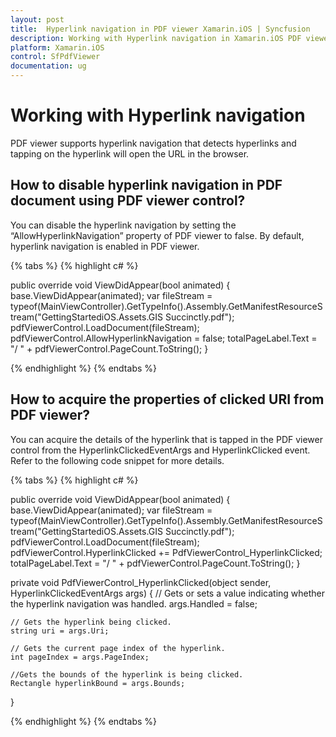 ```yaml
---
layout: post
title:  Hyperlink navigation in PDF viewer Xamarin.iOS | Syncfusion
description: Working with Hyperlink navigation in Xamarin.iOS PDF viewer
platform: Xamarin.iOS
control: SfPdfViewer
documentation: ug
---
```


# Working with Hyperlink navigation

PDF viewer supports hyperlink navigation that detects hyperlinks and tapping on the hyperlink will open the URL in the browser.


## How to disable hyperlink navigation in PDF document using PDF viewer control?

You can disable the hyperlink navigation by setting the “AllowHyperlinkNavigation” property of PDF viewer to false. By default, hyperlink navigation is enabled in PDF viewer.

{% tabs %}
{% highlight c# %}

public override void ViewDidAppear(bool animated)
{
	base.ViewDidAppear(animated);
	var fileStream = typeof(MainViewController).GetTypeInfo().Assembly.GetManifestResourceStream("GettingStartediOS.Assets.GIS Succinctly.pdf");
	pdfViewerControl.LoadDocument(fileStream);
	pdfViewerControl.AllowHyperlinkNavigation = false;
	totalPageLabel.Text = "/ " + pdfViewerControl.PageCount.ToString();
}

{% endhighlight %}
{% endtabs %}

## How to acquire the properties of clicked URI from PDF viewer?

You can acquire the details of the hyperlink that is tapped in the PDF viewer control from the HyperlinkClickedEventArgs and HyperlinkClicked event. Refer to the following code snippet for more details.

{% tabs %}
{% highlight c# %}

public override void ViewDidAppear(bool animated)
{
	base.ViewDidAppear(animated);
	var fileStream = typeof(MainViewController).GetTypeInfo().Assembly.GetManifestResourceStream("GettingStartediOS.Assets.GIS Succinctly.pdf");
	pdfViewerControl.LoadDocument(fileStream);
	pdfViewerControl.HyperlinkClicked += PdfViewerControl_HyperlinkClicked;
	totalPageLabel.Text = "/ " + pdfViewerControl.PageCount.ToString();
}

private void PdfViewerControl_HyperlinkClicked(object sender, HyperlinkClickedEventArgs args)
{ 
	// Gets or sets a value indicating whether the hyperlink navigation was handled.
	args.Handled = false;

	// Gets the hyperlink being clicked.
	string uri = args.Uri;

	// Gets the current page index of the hyperlink.
	int pageIndex = args.PageIndex;

	//Gets the bounds of the hyperlink is being clicked.
	Rectangle hyperlinkBound = args.Bounds;
}

{% endhighlight %}
{% endtabs %}
